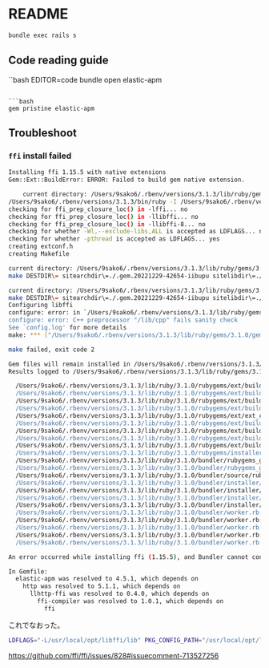 # README

```bash
bundle exec rails s
```

## Code reading guide

``bash
EDITOR=code bundle open elastic-apm
```

```bash
gem pristine elastic-apm
```

## Troubleshoot

### `ffi` install failed

```bash
Installing ffi 1.15.5 with native extensions
Gem::Ext::BuildError: ERROR: Failed to build gem native extension.

    current directory: /Users/9sako6/.rbenv/versions/3.1.3/lib/ruby/gems/3.1.0/gems/ffi-1.15.5/ext/ffi_c
/Users/9sako6/.rbenv/versions/3.1.3/bin/ruby -I /Users/9sako6/.rbenv/versions/3.1.3/lib/ruby/3.1.0 extconf.rb
checking for ffi_prep_closure_loc() in -lffi... no
checking for ffi_prep_closure_loc() in -llibffi... no
checking for ffi_prep_closure_loc() in -llibffi-8... no
checking for whether -Wl,--exclude-libs,ALL is accepted as LDFLAGS... no
checking for whether -pthread is accepted as LDFLAGS... yes
creating extconf.h
creating Makefile

current directory: /Users/9sako6/.rbenv/versions/3.1.3/lib/ruby/gems/3.1.0/gems/ffi-1.15.5/ext/ffi_c
make DESTDIR\= sitearchdir\=./.gem.20221229-42654-iibupu sitelibdir\=./.gem.20221229-42654-iibupu clean

current directory: /Users/9sako6/.rbenv/versions/3.1.3/lib/ruby/gems/3.1.0/gems/ffi-1.15.5/ext/ffi_c
make DESTDIR\= sitearchdir\=./.gem.20221229-42654-iibupu sitelibdir\=./.gem.20221229-42654-iibupu
Configuring libffi
configure: error: in `/Users/9sako6/.rbenv/versions/3.1.3/lib/ruby/gems/3.1.0/gems/ffi-1.15.5/ext/ffi_c/libffi-x86_64-darwin21':
configure: error: C++ preprocessor "/lib/cpp" fails sanity check
See `config.log' for more details
make: *** ["/Users/9sako6/.rbenv/versions/3.1.3/lib/ruby/gems/3.1.0/gems/ffi-1.15.5/ext/ffi_c/libffi-x86_64-darwin21"/.libs/libffi_convenience.a] Error 1

make failed, exit code 2

Gem files will remain installed in /Users/9sako6/.rbenv/versions/3.1.3/lib/ruby/gems/3.1.0/gems/ffi-1.15.5 for inspection.
Results logged to /Users/9sako6/.rbenv/versions/3.1.3/lib/ruby/gems/3.1.0/extensions/x86_64-darwin-21/3.1.0/ffi-1.15.5/gem_make.out

  /Users/9sako6/.rbenv/versions/3.1.3/lib/ruby/3.1.0/rubygems/ext/builder.rb:102:in `run'
  /Users/9sako6/.rbenv/versions/3.1.3/lib/ruby/3.1.0/rubygems/ext/builder.rb:51:in `block in make'
  /Users/9sako6/.rbenv/versions/3.1.3/lib/ruby/3.1.0/rubygems/ext/builder.rb:43:in `each'
  /Users/9sako6/.rbenv/versions/3.1.3/lib/ruby/3.1.0/rubygems/ext/builder.rb:43:in `make'
  /Users/9sako6/.rbenv/versions/3.1.3/lib/ruby/3.1.0/rubygems/ext/ext_conf_builder.rb:42:in `build'
  /Users/9sako6/.rbenv/versions/3.1.3/lib/ruby/3.1.0/rubygems/ext/builder.rb:171:in `build_extension'
  /Users/9sako6/.rbenv/versions/3.1.3/lib/ruby/3.1.0/rubygems/ext/builder.rb:205:in `block in build_extensions'
  /Users/9sako6/.rbenv/versions/3.1.3/lib/ruby/3.1.0/rubygems/ext/builder.rb:202:in `each'
  /Users/9sako6/.rbenv/versions/3.1.3/lib/ruby/3.1.0/rubygems/ext/builder.rb:202:in `build_extensions'
  /Users/9sako6/.rbenv/versions/3.1.3/lib/ruby/3.1.0/rubygems/installer.rb:843:in `build_extensions'
  /Users/9sako6/.rbenv/versions/3.1.3/lib/ruby/3.1.0/bundler/rubygems_gem_installer.rb:72:in `build_extensions'
  /Users/9sako6/.rbenv/versions/3.1.3/lib/ruby/3.1.0/bundler/rubygems_gem_installer.rb:28:in `install'
  /Users/9sako6/.rbenv/versions/3.1.3/lib/ruby/3.1.0/bundler/source/rubygems.rb:207:in `install'
  /Users/9sako6/.rbenv/versions/3.1.3/lib/ruby/3.1.0/bundler/installer/gem_installer.rb:54:in `install'
  /Users/9sako6/.rbenv/versions/3.1.3/lib/ruby/3.1.0/bundler/installer/gem_installer.rb:16:in `install_from_spec'
  /Users/9sako6/.rbenv/versions/3.1.3/lib/ruby/3.1.0/bundler/installer/parallel_installer.rb:186:in `do_install'
  /Users/9sako6/.rbenv/versions/3.1.3/lib/ruby/3.1.0/bundler/installer/parallel_installer.rb:177:in `block in worker_pool'
  /Users/9sako6/.rbenv/versions/3.1.3/lib/ruby/3.1.0/bundler/worker.rb:62:in `apply_func'
  /Users/9sako6/.rbenv/versions/3.1.3/lib/ruby/3.1.0/bundler/worker.rb:57:in `block in process_queue'
  /Users/9sako6/.rbenv/versions/3.1.3/lib/ruby/3.1.0/bundler/worker.rb:54:in `loop'
  /Users/9sako6/.rbenv/versions/3.1.3/lib/ruby/3.1.0/bundler/worker.rb:54:in `process_queue'
  /Users/9sako6/.rbenv/versions/3.1.3/lib/ruby/3.1.0/bundler/worker.rb:91:in `block (2 levels) in create_threads'

An error occurred while installing ffi (1.15.5), and Bundler cannot continue.

In Gemfile:
  elastic-apm was resolved to 4.5.1, which depends on
    http was resolved to 5.1.1, which depends on
      llhttp-ffi was resolved to 0.4.0, which depends on
        ffi-compiler was resolved to 1.0.1, which depends on
          ffi
```

これでなおった。

```bash
LDFLAGS="-L/usr/local/opt/libffi/lib" PKG_CONFIG_PATH="/usr/local/opt/libffi/lib/pkgconfig" bundle
```

https://github.com/ffi/ffi/issues/828#issuecomment-713527256
